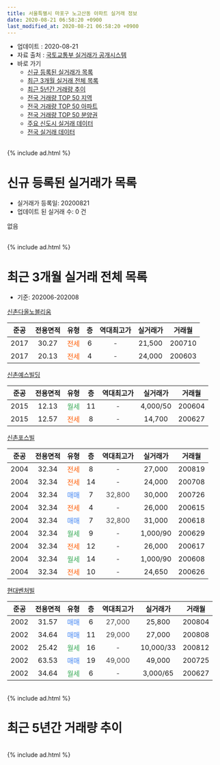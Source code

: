 ```yaml
---
title: 서울특별시 마포구 노고산동 아파트 실거래 정보
date: 2020-08-21 06:58:20 +0900
last_modified_at: 2020-08-21 06:58:20 +0900
---
```


* 업데이트 : 2020-08-21
* 자료 출처 : [국토교통부 실거래가 공개시스템](http://rt.molit.go.kr)
* 바로 가기
    * [신규 등록된 실거래가 목록](#신규-등록된-실거래가-목록)
    * [최근 3개월 실거래 전체 목록](#최근-3개월-실거래-전체-목록)
    * [최근 5년간 거래량 추이](#최근-5년간-거래량-추이)
    * [전국 거래량 TOP 50 지역](https://inasie.github.io/apt-trade-info/최근-3개월-전국에서-가장-거래가-많이-발생한-지역)
    * [전국 거래량 TOP 50 아파트](https://inasie.github.io/apt-trade-info/최근-3개월-전국에서-가장-거래가-많이-발생한-아파트)
    * [전국 거래량 TOP 50 분양권](https://inasie.github.io/apt-trade-info/최근-3개월-전국에서-가장-거래가-많이-발생한-분양권)
    * [주요 신도시 실거래 데이터](https://inasie.github.io/apt-trade-info/주요-신도시)
    * [전국 실거래 데이터](https://inasie.github.io/apt-trade-info/전국)
<br>
{% include ad.html %}
<br>

# 신규 등록된 실거래가 목록
* 실거래가 등록일: 20200821
* 업데이트 된 실거래 수: 0 건

없음

<br>
{% include ad.html %}
<br>

# 최근 3개월 실거래 전체 목록
* 기준: 202006-202008


[신촌다올노블리움](https://search.naver.com/search.naver?query=%EC%84%9C%EC%9A%B8%ED%8A%B9%EB%B3%84%EC%8B%9C+%EB%A7%88%ED%8F%AC%EA%B5%AC+%EB%85%B8%EA%B3%A0%EC%82%B0%EB%8F%99+%EC%8B%A0%EC%B4%8C%EB%8B%A4%EC%98%AC%EB%85%B8%EB%B8%94%EB%A6%AC%EC%9B%80)

|준공|전용면적|유형|층|역대최고가|실거래가|거래월|
|:---:|:---:|:---:|:---:|:---:|:---:|:---:|
|2017|30.27|<span style="color:#ff5a00">전세</span>|6|<span style="color:#444444">-</span>|21,500|200710|
|2017|20.13|<span style="color:#ff5a00">전세</span>|4|<span style="color:#444444">-</span>|24,000|200603|

[신촌예스빌딩](https://search.naver.com/search.naver?query=%EC%84%9C%EC%9A%B8%ED%8A%B9%EB%B3%84%EC%8B%9C+%EB%A7%88%ED%8F%AC%EA%B5%AC+%EB%85%B8%EA%B3%A0%EC%82%B0%EB%8F%99+%EC%8B%A0%EC%B4%8C%EC%98%88%EC%8A%A4%EB%B9%8C%EB%94%A9)

|준공|전용면적|유형|층|역대최고가|실거래가|거래월|
|:---:|:---:|:---:|:---:|:---:|:---:|:---:|
|2015|12.13|<span style="color:#34a853">월세</span>|11|<span style="color:#444444">-</span>|4,000/50|200604|
|2015|12.57|<span style="color:#ff5a00">전세</span>|8|<span style="color:#444444">-</span>|14,700|200627|

[신촌포스빌](https://search.naver.com/search.naver?query=%EC%84%9C%EC%9A%B8%ED%8A%B9%EB%B3%84%EC%8B%9C+%EB%A7%88%ED%8F%AC%EA%B5%AC+%EB%85%B8%EA%B3%A0%EC%82%B0%EB%8F%99+%EC%8B%A0%EC%B4%8C%ED%8F%AC%EC%8A%A4%EB%B9%8C)

|준공|전용면적|유형|층|역대최고가|실거래가|거래월|
|:---:|:---:|:---:|:---:|:---:|:---:|:---:|
|2004|32.34|<span style="color:#ff5a00">전세</span>|8|<span style="color:#444444">-</span>|27,000|200819|
|2004|32.34|<span style="color:#ff5a00">전세</span>|14|<span style="color:#444444">-</span>|24,000|200708|
|2004|32.34|<span style="color:#4285f3">매매</span>|7|<span style="color:#444444">32,800</span>|30,000|200726|
|2004|32.34|<span style="color:#ff5a00">전세</span>|4|<span style="color:#444444">-</span>|26,000|200615|
|2004|32.34|<span style="color:#4285f3">매매</span>|7|<span style="color:#444444">32,800</span>|31,000|200618|
|2004|32.34|<span style="color:#34a853">월세</span>|9|<span style="color:#444444">-</span>|1,000/90|200629|
|2004|32.34|<span style="color:#ff5a00">전세</span>|12|<span style="color:#444444">-</span>|26,000|200617|
|2004|32.34|<span style="color:#34a853">월세</span>|14|<span style="color:#444444">-</span>|1,000/90|200608|
|2004|32.34|<span style="color:#ff5a00">전세</span>|10|<span style="color:#444444">-</span>|24,650|200626|

[현대벤처빌](https://search.naver.com/search.naver?query=%EC%84%9C%EC%9A%B8%ED%8A%B9%EB%B3%84%EC%8B%9C+%EB%A7%88%ED%8F%AC%EA%B5%AC+%EB%85%B8%EA%B3%A0%EC%82%B0%EB%8F%99+%ED%98%84%EB%8C%80%EB%B2%A4%EC%B2%98%EB%B9%8C)

|준공|전용면적|유형|층|역대최고가|실거래가|거래월|
|:---:|:---:|:---:|:---:|:---:|:---:|:---:|
|2002|31.57|<span style="color:#4285f3">매매</span>|6|<span style="color:#444444">27,000</span>|25,800|200804|
|2002|34.64|<span style="color:#4285f3">매매</span>|11|<span style="color:#444444">29,000</span>|27,000|200808|
|2002|25.42|<span style="color:#34a853">월세</span>|16|<span style="color:#444444">-</span>|10,000/33|200812|
|2002|63.53|<span style="color:#4285f3">매매</span>|19|<span style="color:#444444">49,000</span>|49,000|200725|
|2002|34.64|<span style="color:#34a853">월세</span>|6|<span style="color:#444444">-</span>|3,000/65|200627|


<br>
{% include ad.html %}
<br>

# 최근 5년간 거래량 추이


<div style="width:100%;">
    <canvas id="deal_progress" height="200"></canvas>
</div>

<script>
new Chart(document.getElementById("deal_progress"), {
    type: 'line',
    data: {
        labels: ['201508','201509','201510','201511','201512','201601','201602','201603','201604','201605','201606','201607','201608','201609','201610','201611','201612','201701','201702','201703','201704','201705','201706','201707','201708','201709','201710','201711','201712','201801','201802','201803','201804','201805','201806','201807','201808','201809','201810','201811','201812','201901','201902','201903','201904','201905','201906','201907','201908','201909','201910','201911','201912','202001','202002','202003','202004','202005','202006','202007','202008'],
        datasets: [{
            label: '매매',
            pointRadius: 1,
            data: [2, 4, 2, 3, 1, 3, 0, 2, 0, 2, 4, 3, 0, 0, 0, 0, 6, 2, 5, 1, 9, 3, 2, 3, 1, 0, 0, 3, 6, 7, 6, 2, 3, 1, 2, 1, 1, 2, 3, 2, 1, 1, 1, 1, 0, 0, 0, 1, 3, 1, 2, 8, 3, 1, 1, 2, 5, 1, 1, 2, 2],
            borderColor: "rgba(255, 201, 14, 1)",
            backgroundColor: "rgba(255, 201, 14, 0.5)",
            fill: false,
            lineTension: 0
        },{
            label: '전월세',
            pointRadius: 1,
            data: [7, 1, 3, 4, 16, 10, 9, 8, 4, 4, 6, 6, 5, 2, 11, 6, 7, 12, 12, 3, 1, 4, 5, 10, 4, 5, 5, 6, 19, 8, 18, 8, 3, 5, 4, 5, 5, 5, 3, 12, 19, 18, 6, 5, 2, 3, 12, 9, 8, 6, 9, 6, 17, 15, 15, 1, 8, 3, 9, 2, 2],
            borderColor: "rgba(0, 141, 185, 1)",
            backgroundColor: "rgba(0, 141, 185, 0.5)",
            fill: false,
            lineTension: 0
        }
        ]
    },
    options: {
        responsive: true,
        title: {
            display: false
        },
        tooltips: {
            mode: 'index',
            intersect: false
        },
        hover: {
            mode: 'nearest',
            intersect: true
        },
        scales: {
            xAxes: [{
                display: true,
                scaleLabel: {
                    display: true,
                    labelString: '년/월'
                }
            }],
            yAxes: [{
                display: true,
                ticks: {
                    suggestedMin: 0,
                },
                scaleLabel: {
                    display: true,
                    labelString: '실거래 수'
                }
            }]
        }
    }
});

</script>


<br>
{% include ad.html %}
<br>

